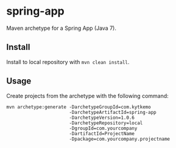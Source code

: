# spring-app

Maven archetype for a Spring App (Java 7).

## Install

Install to local repository with `mvn clean install`.

## Usage

Create projects from the archetype with the following command:

    mvn archetype:generate -DarchetypeGroupId=com.kytkemo
                           -DarchetypeArtifactId=spring-app
                           -DarchetypeVersion=1.0.6
                           -DarchetypeRepository=local
                           -DgroupId=com.yourcompany 
                           -DartifactId=ProjectName
                           -Dpackage=com.yourcompany.projectname
